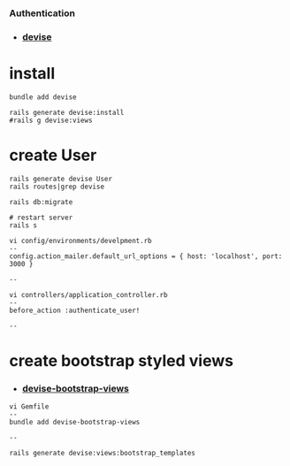 
### Authentication
  - ### [devise](https://github.com/heartcombo/devise)


# install
```
bundle add devise

rails generate devise:install
#rails g devise:views

```

# create User
```
rails generate devise User
rails routes|grep devise

rails db:migrate

# restart server
rails s

vi config/environments/develpment.rb
--
config.action_mailer.default_url_options = { host: 'localhost', port: 3000 }

--

vi controllers/application_controller.rb
--
before_action :authenticate_user!

--

```

# create bootstrap styled views
- ### [devise-bootstrap-views](https://github.com/hisea/devise-bootstrap-views)
```
vi Gemfile
--
bundle add devise-bootstrap-views

--

rails generate devise:views:bootstrap_templates

```
